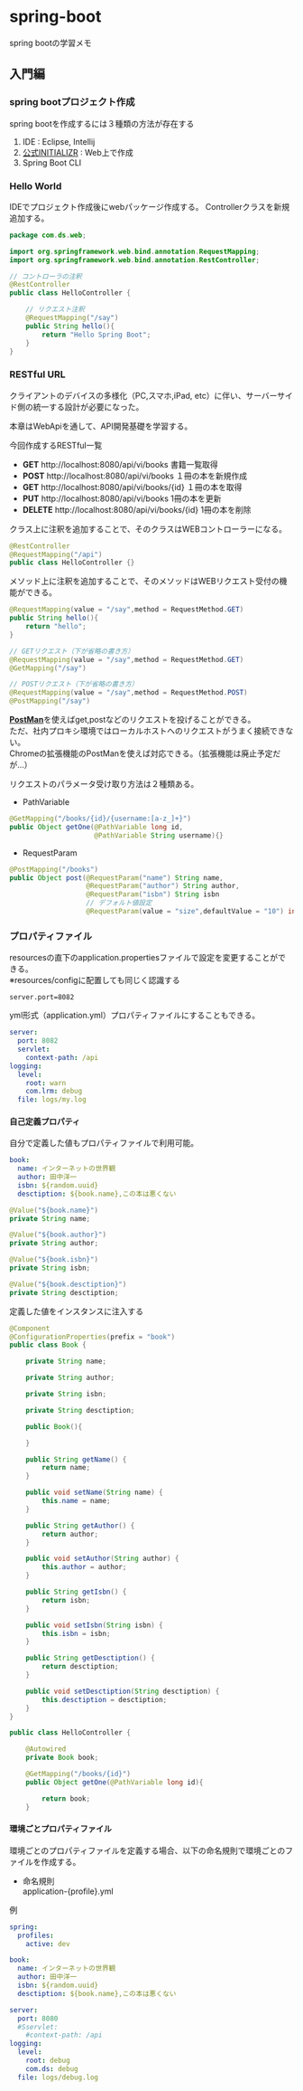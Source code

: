 # spring-boot
spring bootの学習メモ

## 入門編

### spring bootプロジェクト作成

spring bootを作成するには３種類の方法が存在する

1. IDE : Eclipse, Intellij
2. [公式INITIALIZR](https://start.spring.io/) : Web上で作成
3. Spring Boot CLI

### Hello World

IDEでプロジェクト作成後にwebパッケージ作成する。
Controllerクラスを新規追加する。

```java
package com.ds.web;

import org.springframework.web.bind.annotation.RequestMapping;
import org.springframework.web.bind.annotation.RestController;

// コントローラの注釈
@RestController
public class HelloController {

    // リクエスト注釈
    @RequestMapping("/say")
    public String hello(){
        return "Hello Spring Boot";
    }
}
```

### RESTful URL

クライアントのデバイスの多様化（PC,スマホ,iPad, etc）に伴い、サーバーサイド側の統一する設計が必要になった。

本章はWebApiを通して、API開発基礎を学習する。

今回作成するRESTful一覧

- **GET**    http://localhost:8080/api/vi/books    書籍一覧取得
- **POST**   http://localhost:8080/api/vi/books    １冊の本を新規作成
- **GET**    http://localhost:8080/api/vi/books/{id}  １冊の本を取得
- **PUT**    http://localhost:8080/api/vi/books 1冊の本を更新
- **DELETE** http://localhost:8080/api/vi/books/{id} 1冊の本を削除

クラス上に注釈を追加することで、そのクラスはWEBコントローラーになる。

```java
@RestController
@RequestMapping("/api")
public class HelloController {}
```

メソッド上に注釈を追加することで、そのメソッドはWEBリクエスト受付の機能ができる。

```java
@RequestMapping(value = "/say",method = RequestMethod.GET)
public String hello(){
    return "hello";
}

// GETリクエスト（下が省略の書き方）
@RequestMapping(value = "/say",method = RequestMethod.GET)
@GetMapping("/say")

// POSTリクエスト（下が省略の書き方）
@RequestMapping(value = "/say",method = RequestMethod.POST)
@PostMapping("/say")
```

[**PostMan**](https://www.getpostman.com/)を使えばget,postなどのリクエストを投げることができる。  
ただ、社内プロキシ環境ではローカルホストへのリクエストがうまく接続できない。  
Chromeの拡張機能のPostManを使えば対応できる。（拡張機能は廃止予定だが...）


リクエストのパラメータ受け取り方法は２種類ある。

* PathVariable

```java
@GetMapping("/books/{id}/{username:[a-z_]+}")
public Object getOne(@PathVariable long id,
                     @PathVariable String username){}

```

* RequestParam

```java
@PostMapping("/books")
public Object post(@RequestParam("name") String name,
                   @RequestParam("author") String author,
                   @RequestParam("isbn") String isbn
                   // デフォルト値設定
                   @RequestParam(value = "size",defaultValue = "10") int size){
```

### プロパティファイル

resourcesの直下のapplication.propertiesファイルで設定を変更することができる。  
※resources/configに配置しても同じく認識する

```properties
server.port=8082
```

yml形式（application.yml）プロパティファイルにすることもできる。

```yml
server:
  port: 8082
  servlet:
    context-path: /api
logging:
  level:
    root: warn
    com.lrm: debug
  file: logs/my.log
```

#### 自己定義プロパティ

自分で定義した値もプロパティファイルで利用可能。

```yml
book:
  name: インターネットの世界観
  author: 田中洋一
  isbn: ${random.uuid}
  desctiption: ${book.name},この本は悪くない
```

```java
@Value("${book.name}")
private String name;

@Value("${book.author}")
private String author;

@Value("${book.isbn}")
private String isbn;

@Value("${book.desctiption}")
private String desctiption;
```

定義した値をインスタンスに注入する

```java
@Component
@ConfigurationProperties(prefix = "book")
public class Book {

    private String name;

    private String author;

    private String isbn;

    private String desctiption;

    public Book(){

    }

    public String getName() {
        return name;
    }

    public void setName(String name) {
        this.name = name;
    }

    public String getAuthor() {
        return author;
    }

    public void setAuthor(String author) {
        this.author = author;
    }

    public String getIsbn() {
        return isbn;
    }

    public void setIsbn(String isbn) {
        this.isbn = isbn;
    }

    public String getDesctiption() {
        return desctiption;
    }

    public void setDesctiption(String desctiption) {
        this.desctiption = desctiption;
    }
}
```

```java
public class HelloController {

    @Autowired
    private Book book;

    @GetMapping("/books/{id}")
    public Object getOne(@PathVariable long id){

        return book;
    }
```

#### 環境ごとプロパティファイル

環境ごとのプロパティファイルを定義する場合、以下の命名規則で環境ごとのファイルを作成する。

* 命名規則  
application-{profile}.yml

例

```yml:application.yml
spring:
  profiles:
    active: dev

book:
  name: インターネットの世界観
  author: 田中洋一
  isbn: ${random.uuid}
  desctiption: ${book.name},この本は悪くない
```

```yml:application-dev.yml
server:
  port: 8080
  #Sservlet:
    #context-path: /api
logging:
  level:
    root: debug
    com.ds: debug
  file: logs/debug.log
```

